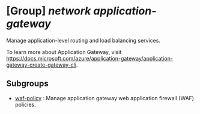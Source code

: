 # [Group] _network application-gateway_

Manage application-level routing and load balancing services.

To learn more about Application Gateway, visit https://docs.microsoft.com/azure/application-gateway/application-gateway-create-gateway-cli.

## Subgroups

- [waf-policy](/Commands/network/application-gateway/waf-policy/readme.md)
: Manage application gateway web application firewall (WAF) policies.
